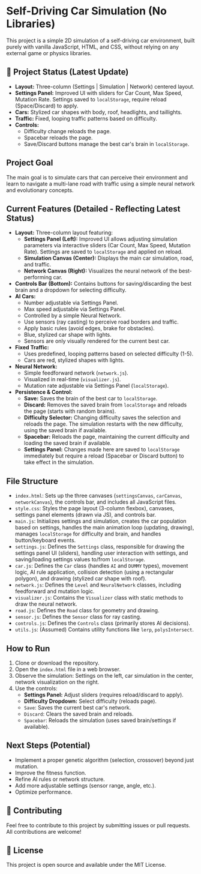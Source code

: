 # Self-Driving Car Simulation (No Libraries)

This project is a simple 2D simulation of a self-driving car environment, built purely with vanilla JavaScript, HTML, and CSS, without relying on any external game or physics libraries.

## 🚀 Project Status (Latest Update)

*   **Layout:** Three-column (Settings | Simulation | Network) centered layout.
*   **Settings Panel:** Improved UI with sliders for Car Count, Max Speed, Mutation Rate. Settings saved to `localStorage`, require reload (Space/Discard) to apply.
*   **Cars:** Stylized car shapes with body, roof, headlights, and taillights.
*   **Traffic:** Fixed, looping traffic patterns based on difficulty.
*   **Controls:**
    *   Difficulty change reloads the page.
    *   Spacebar reloads the page.
    *   Save/Discard buttons manage the best car's brain in `localStorage`.

## Project Goal

The main goal is to simulate cars that can perceive their environment and learn to navigate a multi-lane road with traffic using a simple neural network and evolutionary concepts.

## Current Features (Detailed - Reflecting Latest Status)

*   **Layout:** Three-column layout featuring:
    *   **Settings Panel (Left):** Improved UI allows adjusting simulation parameters via interactive sliders (Car Count, Max Speed, Mutation Rate). Settings are saved to `localStorage` and applied on reload.
    *   **Simulation Canvas (Center):** Displays the main car simulation, road, and traffic.
    *   **Network Canvas (Right):** Visualizes the neural network of the best-performing car.
*   **Controls Bar (Bottom):** Contains buttons for saving/discarding the best brain and a dropdown for selecting difficulty.
*   **AI Cars:**
    *   Number adjustable via Settings Panel.
    *   Max speed adjustable via Settings Panel.
    *   Controlled by a simple Neural Network.
    *   Use sensors (ray casting) to perceive road borders and traffic.
    *   Apply basic rules (avoid edges, brake for obstacles).
    *   Blue, stylized car shape with lights.
    *   Sensors are only visually rendered for the current best car.
*   **Fixed Traffic:**
    *   Uses predefined, looping patterns based on selected difficulty (1-5).
    *   Cars are red, stylized shapes with lights.
*   **Neural Network:**
    *   Simple feedforward network (`network.js`).
    *   Visualized in real-time (`visualizer.js`).
    *   Mutation rate adjustable via Settings Panel (`localStorage`).
*   **Persistence & Control:**
    *   **Save:** Saves the brain of the best car to `localStorage`.
    *   **Discard:** Removes the saved brain from `localStorage` and reloads the page (starts with random brains).
    *   **Difficulty Selector:** Changing difficulty saves the selection and reloads the page. The simulation restarts with the new difficulty, using the saved brain if available.
    *   **Spacebar:** Reloads the page, maintaining the current difficulty and loading the saved brain if available.
    *   **Settings Panel:** Changes made here are saved to `localStorage` immediately but require a reload (Spacebar or Discard button) to take effect in the simulation.

## File Structure

*   `index.html`: Sets up the three canvases (`settingsCanvas`, `carCanvas`, `networkCanvas`), the controls bar, and includes all JavaScript files.
*   `style.css`: Styles the page layout (3-column flexbox), canvases, settings panel elements (drawn via JS), and controls bar.
*   `main.js`: Initializes settings and simulation, creates the car population based on settings, handles the main animation loop (updating, drawing), manages `localStorage` for difficulty and brain, and handles button/keyboard events.
*   `settings.js`: Defines the `Settings` class, responsible for drawing the settings panel UI (sliders), handling user interaction with settings, and saving/loading settings values to/from `localStorage`.
*   `car.js`: Defines the `Car` class (handles `AI` and `DUMMY` types), movement logic, AI rule application, collision detection (using a rectangular polygon), and drawing (stylized car shape with roof).
*   `network.js`: Defines the `Level` and `NeuralNetwork` classes, including feedforward and mutation logic.
*   `visualizer.js`: Contains the `Visualizer` class with static methods to draw the neural network.
*   `road.js`: Defines the `Road` class for geometry and drawing.
*   `sensor.js`: Defines the `Sensor` class for ray casting.
*   `controls.js`: Defines the `Controls` class (primarily stores AI decisions).
*   `utils.js`: (Assumed) Contains utility functions like `lerp`, `polysIntersect`.

## How to Run

1.  Clone or download the repository.
2.  Open the `index.html` file in a web browser.
3.  Observe the simulation: Settings on the left, car simulation in the center, network visualization on the right.
4.  Use the controls:
    *   **Settings Panel:** Adjust sliders (requires reload/discard to apply).
    *   **Difficulty Dropdown:** Select difficulty (reloads page).
    *   `Save`: Saves the current best car's network.
    *   `Discard`: Clears the saved brain and reloads.
    *   `Spacebar`: Reloads the simulation (uses saved brain/settings if available).

## Next Steps (Potential)

*   Implement a proper genetic algorithm (selection, crossover) beyond just mutation.
*   Improve the fitness function.
*   Refine AI rules or network structure.
*   Add more adjustable settings (sensor range, angle, etc.).
*   Optimize performance.

## 🤝 Contributing

Feel free to contribute to this project by submitting issues or pull requests. All contributions are welcome!

## 📜 License

This project is open source and available under the MIT License. 